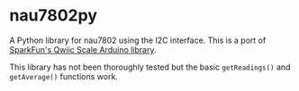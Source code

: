 # nau7802py
 A Python library for nau7802 using the I2C interface. This is a port of [SparkFun's Qwiic Scale Arduino library](https://github.com/sparkfun/SparkFun_Qwiic_Scale_NAU7802_Arduino_Library).
 
 This library has not been thoroughly tested but the basic `getReadings()` and `getAverage()` functions work.
